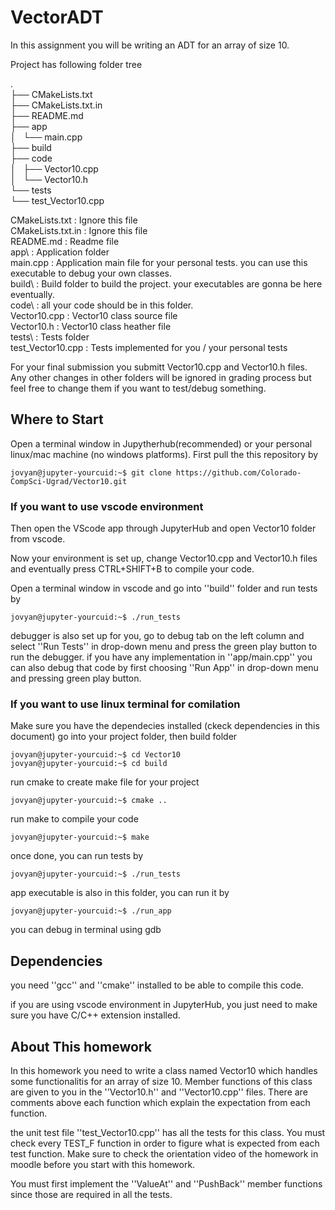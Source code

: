 # VectorADT
In this assignment you will be writing an ADT for an array of size 10.

Project has following folder tree

.  
├── CMakeLists.txt  
├── CMakeLists.txt.in  
├── README.md  
├── app  
│   └── main.cpp  
├── build  
├── code  
│   ├── Vector10.cpp  
│   └── Vector10.h  
└── tests  
    └── test_Vector10.cpp  

CMakeLists.txt      : Ignore this file  
CMakeLists.txt.in   : Ignore this file  
README.md           : Readme file  
app\                : Application folder  
main.cpp            : Application main file for your personal tests. you can use this executable to debug your own classes.  
build\              : Build folder to build the project. your executables are gonna be here eventually.  
code\               : all your code should be in this folder.   
Vector10.cpp        : Vector10 class source file  
Vector10.h          : Vector10 class heather file  
tests\              : Tests folder  
test_Vector10.cpp   : Tests implemented for you / your personal tests  

For your final submission you submitt Vector10.cpp and Vector10.h files. Any other changes in other folders will be ignored in grading process but feel free to change them if you want to test/debug something.

## Where to Start
Open a terminal window in Jupytherhub(recommended) or your personal linux/mac machine (no windows platforms). First pull the this repository by
```console
jovyan@jupyter-yourcuid:~$ git clone https://github.com/Colorado-CompSci-Ugrad/Vector10.git
```
### If you want to use vscode environment
Then open the VScode app through JupyterHub and open Vector10 folder from vscode.

Now your environment is set up, change Vector10.cpp and Vector10.h files and eventually press CTRL+SHIFT+B to compile your code.

Open a terminal window in vscode and go into ''build'' folder and run tests by
```console
jovyan@jupyter-yourcuid:~$ ./run_tests
```
debugger is also set up for you, go to debug tab on the left column and select ''Run Tests'' in drop-down menu and press the green play button to run the debugger. if you have any implementation in ''app/main.cpp'' you can also debug that code by first choosing ''Run App'' in drop-down menu and pressing green play button.

### If you want to use linux terminal for comilation
Make sure you have the dependecies installed (ckeck dependencies in this document)
go into your project folder, then build folder
```console
jovyan@jupyter-yourcuid:~$ cd Vector10
jovyan@jupyter-yourcuid:~$ cd build
```
run cmake to create make file for your project
```console
jovyan@jupyter-yourcuid:~$ cmake ..
```
run make to compile your code
```console
jovyan@jupyter-yourcuid:~$ make
```
once done, you can run tests by 
```console
jovyan@jupyter-yourcuid:~$ ./run_tests
```
app executable is also in this folder, you can run it by
```console
jovyan@jupyter-yourcuid:~$ ./run_app
```
you can debug in terminal using gdb

## Dependencies
you need ''gcc'' and ''cmake'' installed to be able to compile this code.

if you are using vscode environment in JupyterHub, you just need to make sure you have C/C++ extension installed.

## About This homework

In this homework you need to write a class named Vector10 which handles some functionalitis for an array of size 10. Member functions of this class are given to you in the ''Vector10.h'' and ''Vector10.cpp'' files. There are comments above each function which explain the expectation from each function.

the unit test file ''test_Vector10.cpp'' has all the tests for this class. 
You must check every TEST_F function in order to figure what is expected from each test function. Make sure to check the orientation video of the homework in moodle before you start with this homework.

You must first implement the ''ValueAt'' and ''PushBack'' member functions since those are required in all the tests.